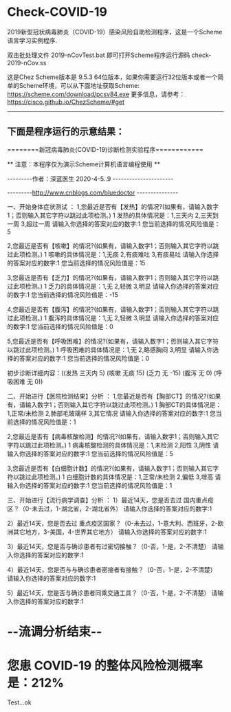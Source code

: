 # Check-COVID-19
2019新型冠状病毒肺炎（COVID-19）感染风险自助检测程序，这是一个Scheme语言学习实例程序.

双击批处理文件 2019-nCovTest.bat 即可打开Scheme程序运行源码 check-2019-nCov.ss

这是Chez Scheme版本是 9.5.3 64位版本，如果你需要运行32位版本或者一个简单的Scheme环境，可以从下面地址获取Scheme:
https://scheme.com/download/pcsv84.exe
更多信息，请参考：
https://cisco.github.io/ChezScheme/#get

--------------------------
下面是程序运行的示意结果：
--------------------------

========新冠病毒肺炎(COVID-19)诊断检测实验程序============

**    注意：本程序仅为演示Scheme计算机语言编程使用       **

---------作者：深蓝医生 2020-4-5..9  ----------------------

---------http://www.cnblogs.com/bluedoctor  ---------------


 一、开始身体症状测试 ：
1,您最近是否有【发热】的情况?(如果有，请输入数字1；否则输入其它字符以跳过此项检测。)
1
发热的具体情况是：1,三天内 2,三天到一周 3,超过一周
请输入你选择的答案对应的数字:1
您当前选择的情况风险值是：5

2,您最近是否有【咳嗽】的情况?(如果有，请输入数字1；否则输入其它字符以跳过此项检测。)
1
咳嗽的具体情况是：1,无痰 2,有痰难吐 3,有痰易吐
请输入你选择的答案对应的数字:1
您当前选择的情况风险值是：15

3,您最近是否有【乏力】的情况?(如果有，请输入数字1；否则输入其它字符以跳过此项检测。)
1
乏力的具体情况是：1,无 2,轻微 3,明显
请输入你选择的答案对应的数字:1
您当前选择的情况风险值是：-15

4,您最近是否有【腹泻】的情况?(如果有，请输入数字1；否则输入其它字符以跳过此项检测。)
1
腹泻的具体情况是：1,无 2,轻微 3,明显
请输入你选择的答案对应的数字:1
您当前选择的情况风险值是：0

5,您最近是否有【呼吸困难】的情况?(如果有，请输入数字1；否则输入其它字符以跳过此项检测。)
1
呼吸困难的具体情况是：1,无 2,略感胸闷 3,明显
请输入你选择的答案对应的数字:1
您当前选择的情况风险值是：0

初步诊断详细内容：((发热 三天内 5) (咳嗽 无痰 15) (乏力 无 -15) (腹泻 无 0) (呼吸困难 无 0))

 二、开始进行【医院检测结果】分析 ：
1,您最近是否有【胸部CT】的情况?(如果有，请输入数字1；否则输入其它字符以跳过此项检测。)
1
胸部CT的具体情况是：1,正常/未检测 2,肺部毛玻璃样 3,其它情况
请输入你选择的答案对应的数字:1
您当前选择的情况风险值是：1

2,您最近是否有【病毒核酸检测】的情况?(如果有，请输入数字1；否则输入其它字符以跳过此项检测。)
1
病毒核酸检测的具体情况是：1,未检测 2,阳性 3,阴性
请输入你选择的答案对应的数字:1
您当前选择的情况风险值是：5

3,您最近是否有【白细胞计数】的情况?(如果有，请输入数字1；否则输入其它字符以跳过此项检测。)
1
白细胞计数的具体情况是：1,正常/未检测 2,偏低 3,增高
请输入你选择的答案对应的数字:1
您当前选择的情况风险值是：1

 三、开始进行【流行病学调查】分析 ：
1）最近14天，您是否去过 国内重点疫区？（0-未去过，1-湖北省，2-湖北省外）
请输入你选择的答案对应的数字:1

2）最近14天，您是否去过 重点疫区国家？（0-未去过，1-意大利、西班牙，2-欧洲其它地方，3-美国，4-世界其它地方）
请输入你选择的答案对应的数字:1

3）最近14天，您是否与确诊患者有过密切接触？（0-否，1-是，2-不清楚）
请输入你选择的答案对应的数字:1

4）最近14天，您是否与与确诊患者密接者有接触？（0-否，1-是，2-不清楚）
请输入你选择的答案对应的数字:1

5）最近14天，您是否与确诊患者同乘交通工具？（0-否，1-是，2-不清楚）
请输入你选择的答案对应的数字:1

--流调分析结束--
========================================
您患 COVID-19 的整体风险检测概率是：212%
========================================
Test...ok



